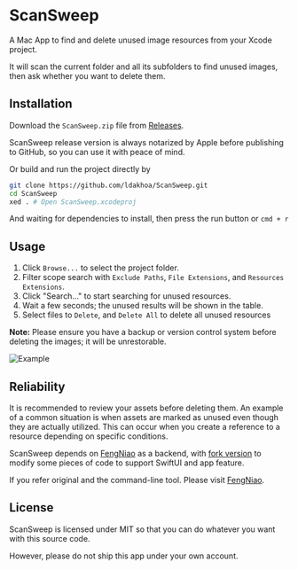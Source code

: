 # ScanSweep

A Mac App to find and delete unused image resources from your Xcode project.

It will scan the current folder and all its subfolders to find unused images, then ask whether you want to delete them.

## Installation

Download the `ScanSweep.zip` file from [Releases](https://github.com/ldakhoa/ScanSweep/releases).

ScanSweep release version is always notarized by Apple before publishing to GitHub, so you can use it with peace of mind.

Or build and run the project directly by
```bash
git clone https://github.com/ldakhoa/ScanSweep.git
cd ScanSweep
xed . # Open ScanSweep.xcodeproj
```

And waiting for dependencies to install, then press the run button or `cmd + r`

## Usage

1. Click `Browse...` to select the project folder.
2. Filter scope search with `Exclude Paths`, `File Extensions`, and `Resources Extensions`.
3. Click "Search..." to start searching for unused resources.
4. Wait a few seconds; the unused results will be shown in the table.
5. Select files to `Delete`, and `Delete All` to delete all unused resources

**Note:** Please ensure you have a backup or version control system before deleting the images; it will be unrestorable.

![Example](./example.gif)

## Reliability

It is recommended to review your assets before deleting them. An example of a common situation is when assets are marked as unused even though they are actually utilized. This can occur when you create a reference to a resource depending on specific conditions.

ScanSweep depends on [FengNiao](https://github.com/onevcat/FengNiao) as a backend, with [fork version](https://github.com/ldakhoa/FengNiao) to modify some pieces of code to support SwiftUI and app feature.

If you refer original and the command-line tool. Please visit [FengNiao](https://github.com/onevcat/FengNiao).

## License

ScanSweep is licensed under MIT so that you can do whatever you want with this source code.

However, please do not ship this app under your own account.
